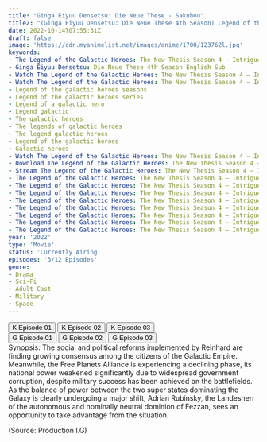 ```yaml
---
title: "Ginga Eiyuu Densetsu: Die Neue These - Sakubou"
title2: "(Ginga Eiyuu Densetsu: Die Neue These 4th Season) Legend of the Galactic Heroes: Die Neue These - Intrigue"
date: 2022-10-14T07:55:31Z
draft: false
image: 'https://cdn.myanimelist.net/images/anime/1700/123762l.jpg'
keywords:
- The Legend of the Galactic Heroes: The New Thesis Season 4 – Intrigue anime
- Ginga Eiyuu Densetsu: Die Neue These 4th Season English Sub
- Watch The Legend of the Galactic Heroes: The New Thesis Season 4 – Intrigue
- Watch The Legend of the Galactic Heroes: The New Thesis Season 4 – Intrigue Online
- Legend of the galactic heroes seasons
- Legend of the galactic heroes series
- Legend of a galactic hero
- Legend galactic
- The galactic heroes
- The legends of galactic heroes
- The legend galactic heroes
- Legend of the galactic heroes
- Galactic heroes
- Watch The Legend of the Galactic Heroes: The New Thesis Season 4 – Intrigue English Sub
- Download The Legend of the Galactic Heroes: The New Thesis Season 4 – Intrigue English Sub
- Stream The Legend of the Galactic Heroes: The New Thesis Season 4 – Intrigue
- The Legend of the Galactic Heroes: The New Thesis Season 4 – Intrigue English Sub
- The Legend of the Galactic Heroes: The New Thesis Season 4 – Intrigue Episode 1 English Sub
- The Legend of the Galactic Heroes: The New Thesis Season 4 – Intrigue Anime Free English Sub
- The Legend of the Galactic Heroes: The New Thesis Season 4 – Intrigue Ep 1 English Sub
- The Legend of the Galactic Heroes: The New Thesis Season 4 – Intrigue Ep 2 English Sub
- The Legend of the Galactic Heroes: The New Thesis Season 4 – Intrigue Episode 2 English Sub
- The Legend of the Galactic Heroes: The New Thesis Season 4 – Intrigue Bluray English Sub
- The Legend of the Galactic Heroes: The New Thesis Season 4 – Intrigue BD English Sub
year: '2022'
type: 'Movie'
status: 'Currently Airing'
episodes: '3/12 Episodes'
genre:
- Drama
- Sci-Fi
- Adult Cast
- Military
- Space
---
```


<div class="d-g gg-10">
<div class="d-g gg-5 gtc-r ai-c">
<button onclick="window.open('?kwf=anime/TheLegendOfTheGalacticHeroesTheNewThesisSS4/Legend Of The Galactic Heroes - Die Neue These - 37','_blank')">K Episode 01</button>
<button onclick="window.open('?kwf=anime/TheLegendOfTheGalacticHeroesTheNewThesisSS4/Legend Of The Galactic Heroes - Die Neue These - 38','_blank')">K Episode 02</button>
<button onclick="window.open('?kwf=anime/TheLegendOfTheGalacticHeroesTheNewThesisSS4/Legend Of The Galactic Heroes - Die Neue These - 39','_blank')">K Episode 03</button>
</div>
<div class="d-g gg-5 gtc-r ai-c">
<button onclick="window.open('?gog=ginga-eiyuu-densetsu-die-neue-these-sakubou-episode-1','_blank')">G Episode 01</button>
<button onclick="window.open('?gog=ginga-eiyuu-densetsu-die-neue-these-sakubou-episode-2','_blank')">G Episode 02</button>
<button onclick="window.open('?gog=ginga-eiyuu-densetsu-die-neue-these-sakubou-episode-3','_blank')">G Episode 03</button>
</div>
</div>
<div class="bc-1 p-5 d-g gg-5">Synopsis: The social and political reforms implemented by Reinhard are finding growing consensus among the citizens of the Galactic Empire. Meanwhile, the Free Planets Alliance is experiencing a declining phase, its national power weakened significantly due to widespread government corruption, despite military success has been achieved on the battlefields. As the balance of power between the two super states dominating the Galaxy is clearly undergoing a major shift, Adrian Rubinsky, the Landesherr of the autonomous and nominally neutral dominion of Fezzan, sees an opportunity to take advantage from the situation.

(Source: Production I.G)
</div>